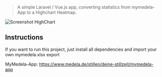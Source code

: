 > A simple Laravel / Vue.js app, converting statistics from mymedela-App to a Highchart Heatmap.

![Screenshot HighChart](screenshor-chart.png)

## Instructions
If you want to run this project, just install all dependencies and import your own mymedela.xlsx export

MyMedela-App: https://www.medela.de/stillen/deine-stillzeit/mymedela-app